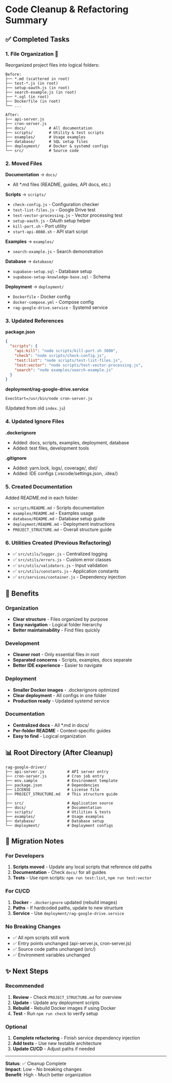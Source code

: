 # Code Cleanup & Refactoring Summary

## ✅ Completed Tasks

### 1. **File Organization** 📁

Reorganized project files into logical folders:

```
Before:
├── *.md (scattered in root)
├── test-*.js (in root)
├── setup-oauth.js (in root)
├── search-example.js (in root)
├── *.sql (in root)
├── Dockerfile (in root)
└── ...

After:
├── api-server.js
├── cron-server.js
├── docs/          # All documentation
├── scripts/       # Utility & test scripts
├── examples/      # Usage examples
├── database/      # SQL setup files
├── deployment/    # Docker & systemd configs
└── src/           # Source code
```

### 2. **Moved Files**

**Documentation** → `docs/`
- All *.md files (README, guides, API docs, etc.)

**Scripts** → `scripts/`
- `check-config.js` - Configuration checker
- `test-list-files.js` - Google Drive test
- `test-vector-processing.js` - Vector processing test
- `setup-oauth.js` - OAuth setup helper
- `kill-port.sh` - Port utility
- `start-api-8080.sh` - API start script

**Examples** → `examples/`
- `search-example.js` - Search demonstration

**Database** → `database/`
- `supabase-setup.sql` - Database setup
- `supabase-setup-knowledge-base.sql` - Schema

**Deployment** → `deployment/`
- `Dockerfile` - Docker config
- `docker-compose.yml` - Compose config
- `rag-google-drive.service` - Systemd service

### 3. **Updated References**

**package.json**
```json
{
  "scripts": {
    "api:kill": "node scripts/kill-port.sh 3000",
    "check": "node scripts/check-config.js",
    "test:list": "node scripts/test-list-files.js",
    "test:vector": "node scripts/test-vector-processing.js",
    "search": "node examples/search-example.js"
  }
}
```

**deployment/rag-google-drive.service**
```
ExecStart=/usr/bin/node cron-server.js
```
(Updated from old `index.js`)

### 4. **Updated Ignore Files**

**.dockerignore**
- Added: docs, scripts, examples, deployment, database
- Added: test files, development tools

**.gitignore**
- Added: yarn.lock, logs/, coverage/, dist/
- Added: IDE configs (.vscode/settings.json, .idea/)

### 5. **Created Documentation**

Added README.md in each folder:
- `scripts/README.md` - Scripts documentation
- `examples/README.md` - Examples usage
- `database/README.md` - Database setup guide
- `deployment/README.md` - Deployment instructions
- `PROJECT_STRUCTURE.md` - Overall structure guide

### 6. **Utilities Created** (Previous Refactoring)

- ✅ `src/utils/logger.js` - Centralized logging
- ✅ `src/utils/errors.js` - Custom error classes
- ✅ `src/utils/validators.js` - Input validation
- ✅ `src/utils/constants.js` - Application constants
- ✅ `src/services/container.js` - Dependency injection

## 🎯 Benefits

### Organization
- **Clear structure** - Files organized by purpose
- **Easy navigation** - Logical folder hierarchy
- **Better maintainability** - Find files quickly

### Development
- **Cleaner root** - Only essential files in root
- **Separated concerns** - Scripts, examples, docs separate
- **Better IDE experience** - Easier to navigate

### Deployment
- **Smaller Docker images** - .dockerignore optimized
- **Clear deployment** - All configs in one folder
- **Production ready** - Updated systemd service

### Documentation
- **Centralized docs** - All *.md in docs/
- **Per-folder README** - Context-specific guides
- **Easy to find** - Logical organization

## 📊 Root Directory (After Cleanup)

```
rag-google-driver/
├── api-server.js          # API server entry
├── cron-server.js         # Cron job entry
├── env.sample             # Environment template
├── package.json           # Dependencies
├── LICENSE                # License file
├── PROJECT_STRUCTURE.md   # This structure guide
│
├── src/                   # Application source
├── docs/                  # Documentation
├── scripts/               # Utilities & tests
├── examples/              # Usage examples
├── database/              # Database setup
└── deployment/            # Deployment configs
```

## 🔄 Migration Notes

### For Developers

1. **Scripts moved** - Update any local scripts that reference old paths
2. **Documentation** - Check `docs/` for all guides
3. **Tests** - Use npm scripts: `npm run test:list`, `npm run test:vector`

### For CI/CD

1. **Docker** - `.dockerignore` updated (rebuild images)
2. **Paths** - If hardcoded paths, update to new structure
3. **Service** - Use `deployment/rag-google-drive.service`

### No Breaking Changes

- ✅ All npm scripts still work
- ✅ Entry points unchanged (api-server.js, cron-server.js)
- ✅ Source code paths unchanged (src/)
- ✅ Environment variables unchanged

## ✨ Next Steps

### Recommended

1. **Review** - Check `PROJECT_STRUCTURE.md` for overview
2. **Update** - Update any deployment scripts
3. **Rebuild** - Rebuild Docker images if using Docker
4. **Test** - Run `npm run check` to verify setup

### Optional

1. **Complete refactoring** - Finish service dependency injection
2. **Add tests** - Use new testable architecture
3. **Update CI/CD** - Adjust paths if needed

---

**Status**: ✅ Cleanup Complete  
**Impact**: Low - No breaking changes  
**Benefit**: High - Much better organization

